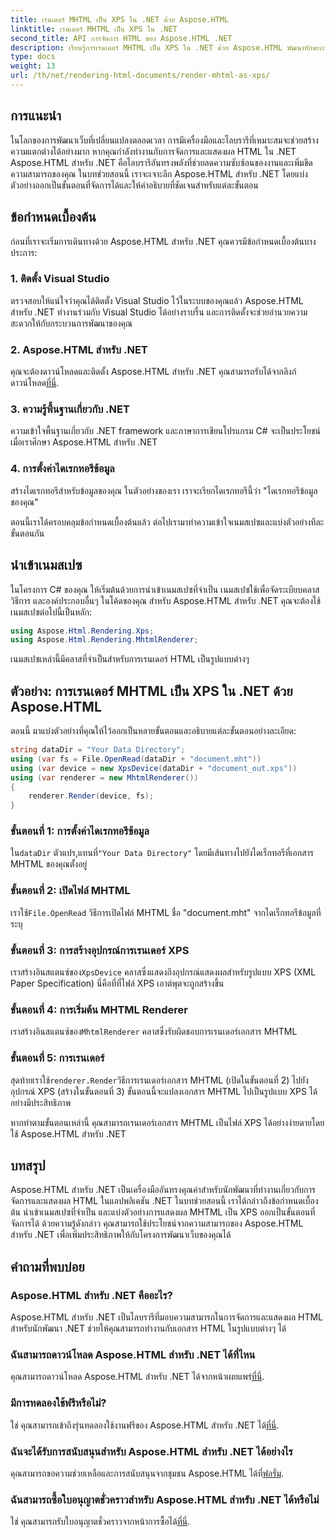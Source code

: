 ```yaml
---
title: เรนเดอร์ MHTML เป็น XPS ใน .NET ด้วย Aspose.HTML
linktitle: เรนเดอร์ MHTML เป็น XPS ใน .NET
second_title: API การจัดการ HTML ของ Aspose.HTML .NET
description: เรียนรู้การเรนเดอร์ MHTML เป็น XPS ใน .NET ด้วย Aspose.HTML พัฒนาทักษะการจัดการ HTML ของคุณ และพัฒนาโครงการพัฒนาเว็บของคุณ!
type: docs
weight: 13
url: /th/net/rendering-html-documents/render-mhtml-as-xps/
---
```

## การแนะนำ

ในโลกของการพัฒนาเว็บที่เปลี่ยนแปลงตลอดเวลา การมีเครื่องมือและไลบรารีที่เหมาะสมจะช่วยสร้างความแตกต่างได้อย่างมาก หากคุณกำลังทำงานกับการจัดการและแสดงผล HTML ใน .NET Aspose.HTML สำหรับ .NET คือไลบรารีอันทรงพลังที่ช่วยลดความซับซ้อนของงานและเพิ่มขีดความสามารถของคุณ ในบทช่วยสอนนี้ เราจะเจาะลึก Aspose.HTML สำหรับ .NET โดยแบ่งตัวอย่างออกเป็นขั้นตอนที่จัดการได้และให้คำอธิบายที่ชัดเจนสำหรับแต่ละขั้นตอน

## ข้อกำหนดเบื้องต้น

ก่อนที่เราจะเริ่มการเดินทางด้วย Aspose.HTML สำหรับ .NET คุณควรมีข้อกำหนดเบื้องต้นบางประการ:

### 1. ติดตั้ง Visual Studio

ตรวจสอบให้แน่ใจว่าคุณได้ติดตั้ง Visual Studio ไว้ในระบบของคุณแล้ว Aspose.HTML สำหรับ .NET ทำงานร่วมกับ Visual Studio ได้อย่างราบรื่น และการติดตั้งจะช่วยอำนวยความสะดวกให้กับกระบวนการพัฒนาของคุณ

### 2. Aspose.HTML สำหรับ .NET

 คุณจะต้องดาวน์โหลดและติดตั้ง Aspose.HTML สำหรับ .NET คุณสามารถรับได้จากลิงก์ดาวน์โหลด[ที่นี่](https://releases.aspose.com/html/net/).

### 3. ความรู้พื้นฐานเกี่ยวกับ .NET

ความเข้าใจพื้นฐานเกี่ยวกับ .NET framework และภาษาการเขียนโปรแกรม C# จะเป็นประโยชน์เมื่อเราศึกษา Aspose.HTML สำหรับ .NET

### 4. การตั้งค่าไดเรกทอรีข้อมูล

สร้างไดเรกทอรีสำหรับข้อมูลของคุณ ในตัวอย่างของเรา เราจะเรียกไดเรกทอรีนี้ว่า "ไดเรกทอรีข้อมูลของคุณ"

ตอนนี้เราได้ครอบคลุมข้อกำหนดเบื้องต้นแล้ว ต่อไปเรามาทำความเข้าใจเนมสเปซและแบ่งตัวอย่างทีละขั้นตอนกัน

## นำเข้าเนมสเปซ

ในโครงการ C# ของคุณ ให้เริ่มต้นด้วยการนำเข้าเนมสเปซที่จำเป็น เนมสเปซใช้เพื่อจัดระเบียบคลาส วิธีการ และองค์ประกอบอื่นๆ ในโค้ดของคุณ สำหรับ Aspose.HTML สำหรับ .NET คุณจะต้องใช้เนมสเปซต่อไปนี้เป็นหลัก:

```csharp
using Aspose.Html.Rendering.Xps;
using Aspose.Html.Rendering.MhtmlRenderer;
```

เนมสเปซเหล่านี้มีคลาสที่จำเป็นสำหรับการเรนเดอร์ HTML เป็นรูปแบบต่างๆ

## ตัวอย่าง: การเรนเดอร์ MHTML เป็น XPS ใน .NET ด้วย Aspose.HTML

ตอนนี้ มาแบ่งตัวอย่างที่คุณให้ไว้ออกเป็นหลายขั้นตอนและอธิบายแต่ละขั้นตอนอย่างละเอียด:

```csharp
string dataDir = "Your Data Directory";
using (var fs = File.OpenRead(dataDir + "document.mht"))
using (var device = new XpsDevice(dataDir + "document_out.xps"))
using (var renderer = new MhtmlRenderer())
{
    renderer.Render(device, fs);
}
```

### ขั้นตอนที่ 1: การตั้งค่าไดเรกทอรีข้อมูล

 ใน`dataDir` ตัวแปร,แทนที่`"Your Data Directory"` โดยมีเส้นทางไปยังไดเร็กทอรีที่เอกสาร MHTML ของคุณตั้งอยู่

### ขั้นตอนที่ 2: เปิดไฟล์ MHTML

 เราใช้`File.OpenRead` วิธีการเปิดไฟล์ MHTML ชื่อ "document.mht" จากไดเร็กทอรีข้อมูลที่ระบุ

### ขั้นตอนที่ 3: การสร้างอุปกรณ์การเรนเดอร์ XPS

 เราสร้างอินสแตนซ์ของ`XpsDevice` คลาสซึ่งแสดงถึงอุปกรณ์แสดงผลสำหรับรูปแบบ XPS (XML Paper Specification) นี่คือที่ที่ไฟล์ XPS เอาต์พุตจะถูกสร้างขึ้น

### ขั้นตอนที่ 4: การเริ่มต้น MHTML Renderer

 เราสร้างอินสแตนซ์ของ`MhtmlRenderer` คลาสซึ่งรับผิดชอบการเรนเดอร์เอกสาร MHTML

### ขั้นตอนที่ 5: การเรนเดอร์

 สุดท้ายเราใช้`renderer.Render`วิธีการเรนเดอร์เอกสาร MHTML (เปิดในขั้นตอนที่ 2) ไปยังอุปกรณ์ XPS (สร้างในขั้นตอนที่ 3) ขั้นตอนนี้จะแปลงเอกสาร MHTML ไปเป็นรูปแบบ XPS ได้อย่างมีประสิทธิภาพ

หากทำตามขั้นตอนเหล่านี้ คุณสามารถเรนเดอร์เอกสาร MHTML เป็นไฟล์ XPS ได้อย่างง่ายดายโดยใช้ Aspose.HTML สำหรับ .NET

## บทสรุป

Aspose.HTML สำหรับ .NET เป็นเครื่องมืออันทรงคุณค่าสำหรับนักพัฒนาที่ทำงานเกี่ยวกับการจัดการและแสดงผล HTML ในแอปพลิเคชัน .NET ในบทช่วยสอนนี้ เราได้กล่าวถึงข้อกำหนดเบื้องต้น นำเข้าเนมสเปซที่จำเป็น และแบ่งตัวอย่างการแสดงผล MHTML เป็น XPS ออกเป็นขั้นตอนที่จัดการได้ ด้วยความรู้ดังกล่าว คุณสามารถใช้ประโยชน์จากความสามารถของ Aspose.HTML สำหรับ .NET เพื่อเพิ่มประสิทธิภาพให้กับโครงการพัฒนาเว็บของคุณได้

## คำถามที่พบบ่อย

### Aspose.HTML สำหรับ .NET คืออะไร?
Aspose.HTML สำหรับ .NET เป็นไลบรารีที่มอบความสามารถในการจัดการและแสดงผล HTML สำหรับนักพัฒนา .NET ช่วยให้คุณสามารถทำงานกับเอกสาร HTML ในรูปแบบต่างๆ ได้

### ฉันสามารถดาวน์โหลด Aspose.HTML สำหรับ .NET ได้ที่ไหน
 คุณสามารถดาวน์โหลด Aspose.HTML สำหรับ .NET ได้จากหน้าเผยแพร่[ที่นี่](https://releases.aspose.com/html/net/).

### มีการทดลองใช้ฟรีหรือไม่?
 ใช่ คุณสามารถเข้าถึงรุ่นทดลองใช้งานฟรีของ Aspose.HTML สำหรับ .NET ได้[ที่นี่](https://releases.aspose.com/).

### ฉันจะได้รับการสนับสนุนสำหรับ Aspose.HTML สำหรับ .NET ได้อย่างไร
คุณสามารถขอความช่วยเหลือและการสนับสนุนจากชุมชน Aspose.HTML ได้ที่[ฟอรั่ม](https://forum.aspose.com/).

### ฉันสามารถซื้อใบอนุญาตชั่วคราวสำหรับ Aspose.HTML สำหรับ .NET ได้หรือไม่
 ใช่ คุณสามารถรับใบอนุญาตชั่วคราวจากหน้าการซื้อได้[ที่นี่](https://purchase.aspose.com/temporary-license/).